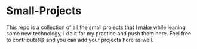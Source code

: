 # Small-Projects

This repo is a collection of all the small projects that I make while leaning some new technology, I do it for my practice and push them here. Feel free to contribute!😄 and you can add your projects here as well.
